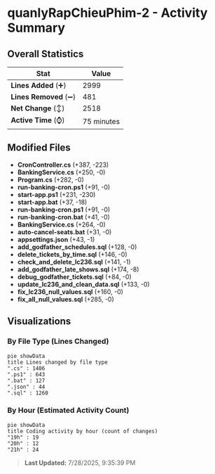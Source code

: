 # quanlyRapChieuPhim-2 - Activity Summary 

## Overall Statistics

| Stat                   | Value                                                             |
| ---------------------- | ----------------------------------------------------------------- |
| **Lines Added** (➕)   | 2999                                          |
| **Lines Removed** (➖) | 481                                        |
| **Net Change** (↕)    | 2518                |
| **Active Time** (⌚)   | 75 minutes |


## Modified Files
- **CronController.cs** (+387, -223)
- **BankingService.cs** (+250, -0)
- **Program.cs** (+282, -0)
- **run-banking-cron.ps1** (+91, -0)
- **start-app.ps1** (+231, -230)
- **start-app.bat** (+37, -18)
- **run-banking-cron.ps1** (+91, -0)
- **run-banking-cron.bat** (+41, -0)
- **BankingService.cs** (+264, -0)
- **auto-cancel-seats.bat** (+31, -0)
- **appsettings.json** (+43, -1)
- **add_godfather_schedules.sql** (+128, -0)
- **delete_tickets_by_time.sql** (+146, -0)
- **check_and_delete_lc236.sql** (+141, -1)
- **add_godfather_late_shows.sql** (+174, -8)
- **debug_godfather_tickets.sql** (+84, -0)
- **update_lc236_and_clean_data.sql** (+133, -0)
- **fix_lc236_null_values.sql** (+160, -0)
- **fix_all_null_values.sql** (+285, -0)

## Visualizations

### By File Type (Lines Changed)

```mermaid
pie showData
title Lines changed by file type
".cs" : 1406
".ps1" : 643
".bat" : 127
".json" : 44
".sql" : 1260
```

### By Hour (Estimated Activity Count)

```mermaid
pie showData
title Coding activity by hour (count of changes)
"19h" : 19
"20h" : 12
"21h" : 24
```


> **Last Updated:** 7/28/2025, 9:35:39 PM
